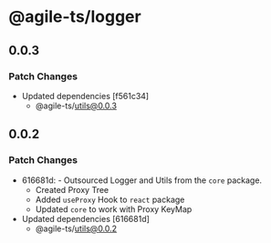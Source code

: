 # @agile-ts/logger

## 0.0.3

### Patch Changes

- Updated dependencies [f561c34]
  - @agile-ts/utils@0.0.3

## 0.0.2

### Patch Changes

- 616681d: - Outsourced Logger and Utils from the `core` package.
  - Created Proxy Tree
  - Added `useProxy` Hook to `react` package
  - Updated `core` to work with Proxy KeyMap
- Updated dependencies [616681d]
  - @agile-ts/utils@0.0.2

